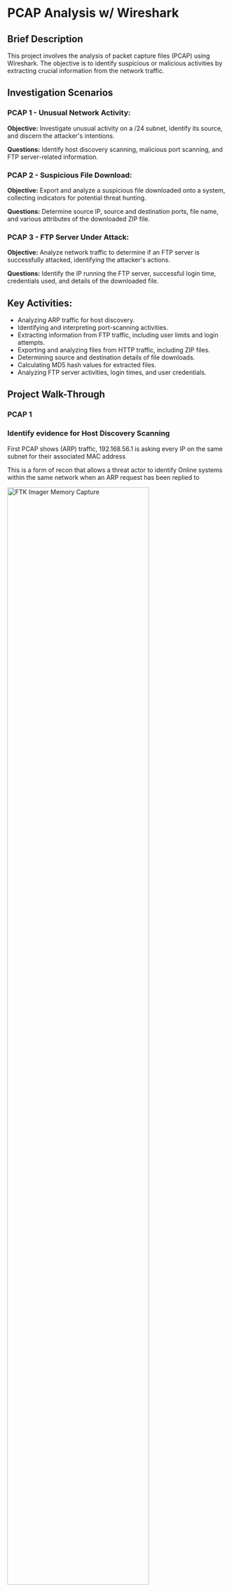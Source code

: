 <H1> PCAP Analysis w/ Wireshark</H1>

<h2>Brief Description</h2>
This project involves the analysis of  packet capture files (PCAP) using Wireshark. The objective is to identify suspicious or malicious activities by extracting crucial information from the network traffic.</p>

<h2>Investigation Scenarios</h2>
 <h3>PCAP 1 - Unusual Network Activity:</h3>
    <p><strong>Objective:</strong> Investigate unusual activity on a /24 subnet, identify its source, and discern the attacker's intentions.</p>
    <p><strong>Questions:</strong> Identify host discovery scanning, malicious port scanning, and FTP server-related information.</p>
    <h3>PCAP 2 - Suspicious File Download:</h3>
    <p><strong>Objective:</strong> Export and analyze a suspicious file downloaded onto a system, collecting indicators for potential threat hunting.</p>
    <p><strong>Questions:</strong> Determine source IP, source and destination ports, file name, and various attributes of the downloaded ZIP file.</p>
    <h3>PCAP 3 - FTP Server Under Attack:</h3>
    <p><strong>Objective:</strong> Analyze network traffic to determine if an FTP server is successfully attacked, identifying the attacker's actions.</p>
    <p><strong>Questions:</strong> Identify the IP running the FTP server, successful login time, credentials used, and details of the downloaded file.</p>
    <h2>Key Activities:</h2>
    <ul>
        <li>Analyzing ARP traffic for host discovery.</li>
        <li>Identifying and interpreting port-scanning activities.</li>
        <li>Extracting information from FTP traffic, including user limits and login attempts.</li>
        <li>Exporting and analyzing files from HTTP traffic, including ZIP files.</li>
        <li>Determining source and destination details of file downloads.</li>
        <li>Calculating MD5 hash values for extracted files.</li>
        <li>Analyzing FTP server activities, login times, and user credentials.</li>
    </ul>
    
<h2>Project Walk-Through</h2>

<h3> <Strong> PCAP 1</Strong></h3>

<h3> Identify evidence for Host Discovery Scanning</h3>
<p> First PCAP shows (ARP) traffic, 192.168.56.1 is asking every IP on the same subnet for their associated MAC address</p>
<p> This is a form of recon that allows a threat actor to identify Online systems within the same network when an ARP request has been replied to </p>
<img src="https://imgur.com/z3KrDPD.png" height="80%" width="80%" alt="FTK Imager Memory Capture">
<P> We can see a threat actor port scanning a target system hence this information may be used for a connection attempt.</P>
<p> Statistics > Conversations </p>
<img src="https://imgur.com/eOkVdav.png" height="80%" width="80%" alt="FTK Imager Memory Capture">

<h3> FTP Traffic </h3>
<p> Filtering FTP traffic, we can identify active session capacity</p>
<img src="https://imgur.com/8RXM6qA.png" height="80%" width="80%" alt="FTK Imager Memory Capture">
<p> Brute Forcing Credentials, Right Click Packet > Follow > TCP Stream</p>
<p> We can see that the user has failed to login </p>
<img src="https://imgur.com/h4C3y5V.png" height="80%" width="80%" alt="FTK Imager Memory Capture">

<h3> Filter HTTP Traffic & 404 Error</h3>
<p> Retrieve web server 192.168.56.111 HTML file used to generate 404 webpage that 192.168.56.1 will see. </p>
<p> File > Export Objects > HTTP > Save to Desktop > Open to see web server properties </p>
<img src="https://imgur.com/bkOV4Tf.png" height="80%" width="80%" alt="FTK Imager Memory Capture">
<img src="https://imgur.com/0WuZB19.png" height="80%" width="80%" alt="FTK Imager Memory Capture">
<img src="https://imgur.com/k9XIXnu.png" height="80%" width="80%" alt="FTK Imager Memory Capture">

<h3> PCAP 2 </h3>
<h3> Identify the IP address that downloaded the .zip file</h3>
<p> Most likely protocol to be HTTP, Filter to HTTP traffic, File > Export Objects > HTTP</p>
<p> If the file does not show up, Filter to different protocols such as SMB, SFTP, etc then repeat. </p>
<img src="https://imgur.com/kFBox3F.png" height="80%" width="80%" alt="FTK Imager Memory Capture">
<img src="https://imgur.com/A2Peaz5.png" height="80%" width="80%" alt="FTK Imager Memory Capture">
<p> Result: cr4ckx0r.zip file found </p>
<p> To view entire conversation better, right-click packet > Follow > TCP Stream</p>
<img src="https://imgur.com/FmC4XuP.png" height="80%" width="80%" alt="FTK Imager Memory Capture">
<p> <Strong> Red Section</Strong> GET request from client 192.168.56.1 </p>
<p> <Strong> Blue Section </Strong> OK with 200 response from server 192.168.56.111 </p>

<h3> Calculate MD5 Hash value of zip file and its contents</h3>
<img src="https://imgur.com/jEbJyxM.png" height="80%" width="80%" alt="FTK Imager Memory Capture">
<img src="https://imgur.com/iWYWzi9.png" height="80%" width="80%" alt="FTK Imager Memory Capture">

<H3> PCAP 3 </H3>
<H3> Analyze FTP server activities</H3>
<p> Filter to FTP and retrieve information on response code 220 </p>
<p> <code> ftp.response.code == 230 </code></p>
<img src="https://imgur.com/s7GRk18.png" height="80%" width="80%" alt="FTK Imager Memory Capture">
Right Click > Follow > TCP Stream
<img src="https://imgur.com/ydzEMRn.png" height="80%" width="80%" alt="FTK Imager Memory Capture">
<p> Credentials used to log into FTP server and timestamp </p>
<img src="https://imgur.com/P3WlwFq.png" height="80%" width="80%" alt="FTK Imager Memory Capture">
<p> Scroll down to see files threat actor retrieved </p>
<img src="https://imgur.com/aja4vlZ.png" height="80%" width="80%" alt="FTK Imager Memory Capture">
<p> RETR password.backup</p>

<h2> Conclusion </h2>
Our PCAP Analysis project with Wireshark uncovered critical insights into network security threats through focused investigations.
<ul>
        <li>By analyzing ARP traffic, we identified host discovery scanning and potential connection attempts. FTP analysis revealed unsuccessful brute-force attempts, highlighting the importance of robust authentication.
.</li>
        <li>We successfully traced the source of a suspicious ZIP file through HTTP traffic analysis. Calculating the MD5 hash added a layer of security, aiding threat hunting and future incident response.
</li>
        <li>Detailed scrutiny of FTP activities unveiled successful logins, credentials, and retrieved files, such as 'password.backup,' providing a timeline for forensic analysis.





